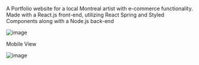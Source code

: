 A Portfolio website for a local Montreal artist with e-commerce functionality.  Made with a React.js front-end, utilizing React Spring and Styled Components along with a Node.js back-end


![image](https://github.com/BDelapo/Art-Store/blob/master/README-DEMO-GIFS/mag-landing-page1.gif)



Mobile View

![image](https://github.com/BDelapo/Art-Store/blob/master/README-DEMO-GIFS/mag-landing-page2.gif)



